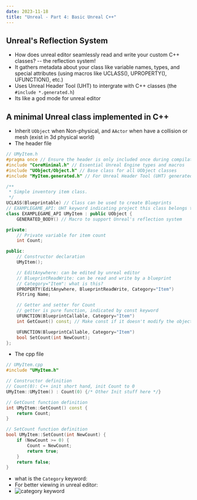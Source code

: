 ```yaml
---
date: 2023-11-18
title: "Unreal - Part 4: Basic Unreal C++"
---
```

## Unreal's Reflection System
- How does unreal editor seamlessly read and write your custom C++ classes? -- the reflection system!
- It gathers metadata about your class like variable names, types, and special attributes (using macros like UCLASS(), UPROPERTY(), UFUNCTION(), etc.)
- Uses Unreal Header Tool (UHT) to intergrate with C++ classes (the `#include *.generated.h`)
- Its like a god mode for unreal editor


## A minimal Unreal class implemented in C++
- Inherit `UObject` when Non-physical, and `AActor` when have a collision or mesh (exist in 3d physical world)
- The header file
```cpp
// UMyItem.h
#pragma once // Ensure the header is only included once during compilation
#include "CoreMinimal.h" // Essential Unreal Engine types and macros
#include "UObject/Object.h" // Base class for all UObject classes
#include "MyItem.generated.h" // For Unreal Header Tool (UHT) generated code

/**
 * Simple inventory item class.
 */
UCLASS(Blueprintable) // Class can be used to create Blueprints
// EXAMPLEGAME_API: UHT keyword indicating project this class belongs to is ExampleGame
class EXAMPLEGAME_API UMyItem : public UObject {
    GENERATED_BODY() // Macro to support Unreal's reflection system

private:
    // Private variable for item count
    int Count;

public:
    // Constructor declaration
    UMyItem();

    // EditAnywhere: can be edited by unreal editor
    // BlueprintReadWrite: can be read and write by a blueprint
    // Category="Item": what is this? 
    UPROPERTY(EditAnywhere, BlueprintReadWrite, Category="Item")
    FString Name;

    // Getter and setter for Count
    // getter is pure function, indicated by const keyword
    UFUNCTION(BlueprintCallable, Category="Item")
    int GetCount() const; // Make const if it doesn't modify the object

    UFUNCTION(BlueprintCallable, Category="Item")
    bool SetCount(int NewCount);
};
```
- The cpp file
```cpp
// UMyItem.cpp
#include "UMyItem.h"

// Constructor definition
// Count(0): C++ init short hand, init Count to 0
UMyItem::UMyItem() : Count(0) {/* Other Init stuff here */}

// GetCount function definition
int UMyItem::GetCount() const {
    return Count;
}

// SetCount function definition
bool UMyItem::SetCount(int NewCount) {
    if (NewCount >= 0) {
        Count = NewCount;
        return true;
    }
    return false;
}
```
- what is the `Category` keyword:
- For better viewing in unreal editor:
- ![category keyword](images/unreal_cpp_category_keyword.png)